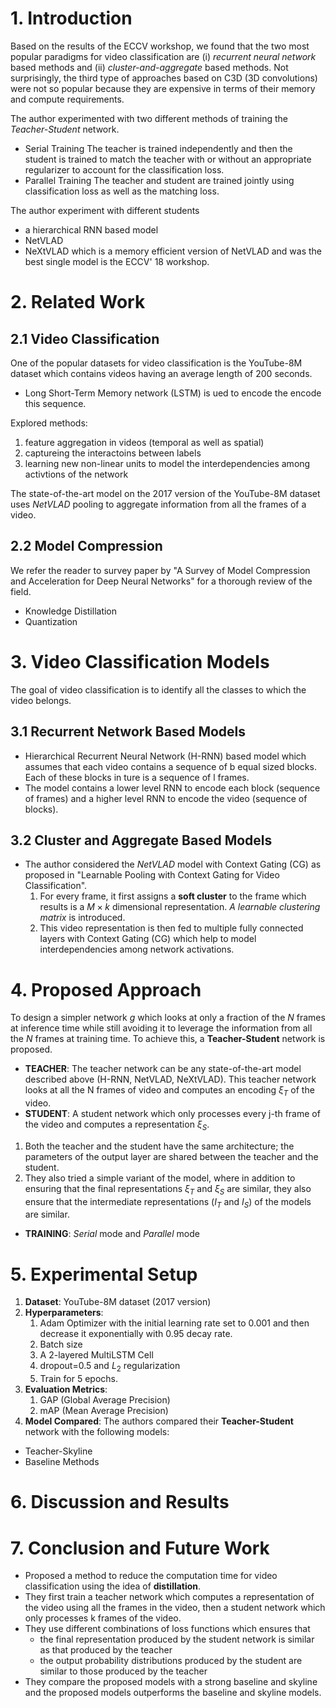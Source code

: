 
# 1. Introduction

Based on the results of the ECCV workshop, we found that the two most popular paradigms for video classification are (i) *recurrent neural network* based methods and (ii) *cluster-and-aggregate* based methods. Not surprisingly, the third type of approaches based on C3D (3D convolutions) were not so popular because they are expensive in terms of their memory and compute requirements.

The author experimented with two different methods of training the *Teacher-Student* network.
* Serial Training
    The teacher is trained independently and then the student is trained to match the teacher with or without an appropriate regularizer to account for the classification loss.
* Parallel Training
    The teacher and student are trained jointly using classification loss as well as the matching loss.

The author experiment with different students
* a hierarchical RNN based model
* NetVLAD
* NeXtVLAD which is a memory efficient version of NetVLAD and was the best single model is the ECCV' 18 workshop.


# 2. Related Work
## 2.1 Video Classification
One of the popular datasets for video classification is the YouTube-8M dataset which contains videos having an average length of 200 seconds.
* Long Short-Term Memory network (LSTM) is ued to encode the encode this sequence.

Explored methods:
1. feature aggregation in videos (temporal as well as spatial)
2. captureing the interactoins between labels
3. learning new non-linear units to model the interdependencies among activtions of the network

The state-of-the-art model on the 2017 version of the YouTube-8M dataset uses *NetVLAD* pooling to aggregate information from all the frames of a video.

## 2.2 Model Compression
We refer the reader to survey paper by "A Survey of Model Compression and Acceleration for Deep Neural Networks" for a thorough review of the field.
* Knowledge Distillation
* Quantization


# 3. Video Classification Models
The goal of video classification is to identify all the classes to which the video belongs.
## 3.1 Recurrent Network Based Models
* Hierarchical Recurrent Neural Network (H-RNN) based model which assumes that each video contains a sequence of b equal sized blocks. Each of these blocks in ture is a sequence of l frames.
* The model contains a lower level RNN to encode each block (sequence of frames) and a higher level RNN to encode the video (sequence of blocks).

## 3.2 Cluster and Aggregate Based Models
* The author considered the *NetVLAD* model with Context Gating (CG) as proposed in "Learnable Pooling with Context Gating for Video Classification".
    1. For every frame, it first assigns a **soft cluster** to the frame which results is a $M\times k$ dimensional representation. *A learnable clustering matrix* is introduced.
    2. This video representation is then fed to multiple fully connected layers with Context Gating (CG) which help to model interdependencies among network activations.

# 4. Proposed Approach
To design a simpler network *g* which looks at only a fraction of the *N* frames at inference time while still avoiding it to leverage the information from all the *N* frames at training time. To achieve this, a **Teacher-Student** network is proposed.
* **TEACHER**: The teacher network can be any state-of-the-art model described above (H-RNN, NetVLAD, NeXtVLAD). This teacher network looks at all the N frames of video and computes an encoding $\xi_{T}$ of the video.
* **STUDENT**:  A student network which only processes every j-th frame of the video and computes a representation $\xi_{S}$.
1. Both the teacher and the student have the same architecture; the parameters of the output layer are shared between the teacher and the student.
2. They also tried a simple variant of the model, where in addition to ensuring that the final representations $\xi_{T}$ and $\xi_{S}$ are similar, they also ensure that the intermediate representations ($I_{T}$ and $I_{S}$) of the models are similar.  
* **TRAINING**: *Serial* mode and *Parallel* mode

# 5. Experimental Setup
1. **Dataset**: YouTube-8M dataset (2017 version)
2. **Hyperparameters**: 
	1. Adam Optimizer with the initial learning rate set to 0.001 and then decrease it exponentially with 0.95 decay rate.
	2. Batch size
	3. A 2-layered MultiLSTM Cell
	4. dropout=0.5 and $L_{2}$ regularization
	5. Train for 5 epochs.
3. **Evaluation Metrics**:
	1. GAP (Global Average Precision)
	2. mAP (Mean Average Precision)
4. **Model Compared**:
The authors compared their **Teacher-Student** network with the following models:
* Teacher-Skyline
* Baseline Methods

# 6. Discussion and Results


# 7. Conclusion and Future Work
* Proposed a method to reduce the computation time for video classification using the idea of **distillation**.
* They first train a teacher network which computes a representation of the video using all the frames in the video, then a student network which only processes k frames of the video.
* They use different combinations of loss functions which ensures that
	* the final representation produced by the student network is similar as that produced by the teacher
	* the output probability distributions produced by the student are similar to those produced by the teacher
* They compare the proposed models with a strong baseline and skyline and the proposed models outperforms the baseline and skyline models.